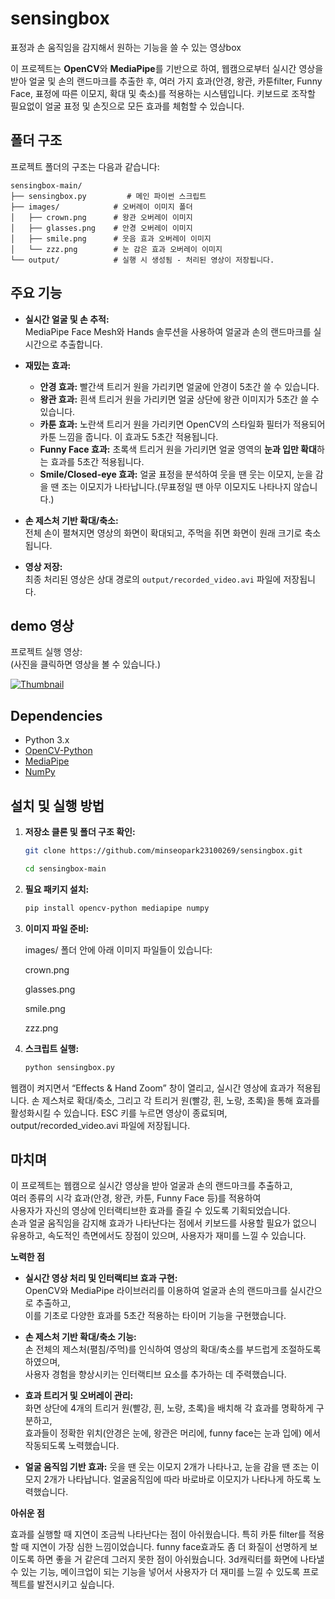 # sensingbox
표정과 손 움직임을 감지해서 원하는 기능을 쓸 수 있는 영상box

이 프로젝트는 **OpenCV**와 **MediaPipe**를 기반으로 하여, 웹캠으로부터 실시간 영상을 받아 얼굴 및 손의 랜드마크를 추출한 후, 여러 가지 효과(안경, 왕관, 카툰filter, Funny Face, 표정에 따른 이모지, 확대 및 축소)를 적용하는 시스템입니다.  키보드로 조작할 필요없이 얼굴 표정 및 손짓으로 모든 효과를 체험할 수 있습니다.

## 폴더 구조

프로젝트 폴더의 구조는 다음과 같습니다:

```
sensingbox-main/
├── sensingbox.py         # 메인 파이썬 스크립트
├── images/            # 오버레이 이미지 폴더
│   ├── crown.png      # 왕관 오버레이 이미지
│   ├── glasses.png    # 안경 오버레이 이미지
│   ├── smile.png      # 웃음 효과 오버레이 이미지
│   └── zzz.png        # 눈 감은 효과 오버레이 이미지
└── output/            # 실행 시 생성됨 - 처리된 영상이 저장됩니다.
```


## 주요 기능

- **실시간 얼굴 및 손 추적:**  
  MediaPipe Face Mesh와 Hands 솔루션을 사용하여 얼굴과 손의 랜드마크를 실시간으로 추출합니다.

- **재밌는 효과:**  
  - **안경 효과:** 빨간색 트리거 원을 가리키면 얼굴에 안경이 5초간 쓸 수 있습니다. 
  - **왕관 효과:** 흰색 트리거 원을 가리키면 얼굴 상단에 왕관 이미지가 5초간 쓸 수 있습니다.
  - **카툰 효과:** 노란색 트리거 원을 가리키면 OpenCV의 스타일화 필터가 적용되어 카툰 느낌을 줍니다. 이 효과도 5초간 적용됩니다. 
  - **Funny Face 효과:** 초록색 트리거 원을 가리키면 얼굴 영역의 **눈과 입만 확대**하는 효과를 5초간 적용됩니다.
  - **Smile/Closed-eye 효과:** 얼굴 표정을 분석하여 웃을 땐 웃는 이모지, 눈을 감을 땐 조는 이모지가 나타납니다.(무표정일 땐 아무 이모지도 나타나지 않습니다.)

- **손 제스처 기반 확대/축소:**  
  전체 손이 펼쳐지면 영상의 화면이 확대되고, 주먹을 쥐면 화면이 원래 크기로 축소됩니다.

- **영상 저장:**  
  최종 처리된 영상은 상대 경로의 `output/recorded_video.avi` 파일에 저장됩니다.
  
## demo 영상
프로젝트 실행 영상:  
(사진을 클릭하면 영상을 볼 수 있습니다.)

[![Thumbnail](https://img.youtube.com/vi/UVCQVKvOmpo/hqdefault.jpg)](https://www.youtube.com/watch?v=UVCQVKvOmpo)

## Dependencies

- Python 3.x
- [OpenCV-Python](https://pypi.org/project/opencv-python/)
- [MediaPipe](https://pypi.org/project/mediapipe/)
- [NumPy](https://pypi.org/project/numpy/)

## 설치 및 실행 방법

1. **저장소 클론 및 폴더 구조 확인:**

   ```bash
   git clone https://github.com/minseopark23100269/sensingbox.git
   
   cd sensingbox-main
   
2. **필요 패키지 설치:**

   ```bash
   pip install opencv-python mediapipe numpy

3. **이미지 파일 준비:**

   images/ 폴더 안에 아래 이미지 파일들이 있습니다:

   crown.png

   glasses.png

   smile.png

   zzz.png

3. **스크립트 실행:**

   ```bash
   python sensingbox.py

웹캠이 켜지면서 “Effects & Hand Zoom” 창이 열리고, 실시간 영상에 효과가 적용됩니다.
손 제스처로 확대/축소, 그리고 각 트리거 원(빨강, 흰, 노랑, 초록)을 통해 효과를 활성화시킬 수 있습니다.
ESC 키를 누르면 영상이 종료되며, output/recorded_video.avi 파일에 저장됩니다.

## 마치며

이 프로젝트는 웹캠으로 실시간 영상을 받아 얼굴과 손의 랜드마크를 추출하고,  
여러 종류의 시각 효과(안경, 왕관, 카툰, Funny Face 등)를 적용하여  
사용자가 자신의 영상에 인터랙티브한 효과를 즐길 수 있도록 기획되었습니다.  
손과 얼굴 움직임을 감지해 효과가 나타난다는 점에서 키보드를 사용할 필요가 없으니 유용하고, 속도적인 측면에서도 장점이 있으며, 
사용자가 재미를 느낄 수 있습니다.  


**노력한 점**

- **실시간 영상 처리 및 인터랙티브 효과 구현:**  
  OpenCV와 MediaPipe 라이브러리를 이용하여 얼굴과 손의 랜드마크를 실시간으로 추출하고,  
  이를 기초로 다양한 효과를 5초간 적용하는 타이머 기능을 구현했습니다.
  
- **손 제스처 기반 확대/축소 기능:**  
  손 전체의 제스처(펼침/주먹)를 인식하여 영상의 확대/축소를 부드럽게 조절하도록 하였으며,  
  사용자 경험을 향상시키는 인터랙티브 요소를 추가하는 데 주력했습니다.
  
- **효과 트리거 및 오버레이 관리:**  
  화면 상단에 4개의 트리거 원(빨강, 흰, 노랑, 초록)을 배치해 각 효과를 명확하게 구분하고,  
  효과들이 정확한 위치(안경은 눈에, 왕관은 머리에, funny face는 눈과 입에) 에서 작동되도록 노력했습니다.

- **얼굴 움직임 기반 효과:**
    웃을 땐 웃는 이모지 2개가 나타나고, 눈을 감을 땐 조는 이모지 2개가 나타납니다.
    얼굴움직임에 따라 바로바로 이모지가 나타나게 하도록 노력했습니다.  

**아쉬운 점**
 
효과를 실행할 때 지연이 조금씩 나타난다는 점이 아쉬웠습니다. 특히 카툰 filter를 적용할 때 지연이 가장 심한 느낌이었습니다. 
funny face효과도 좀 더 화질이 선명하게 보이도록 하면 좋을 거 같은데 그러지 못한 점이 아쉬웠습니다. 
3d캐릭터를 화면에 나타낼 수 있는 기능, 메이크업이 되는 기능을 넣어서 사용자가 더 재미를 느낄 수 있도록 프로젝트를 발전시키고 싶습니다. 
  



